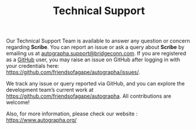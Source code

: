 ﻿---
id: p0-4-techncl-support
title: Technical Support
sidebar_label: Technical Support
---

Our Technical Support Team is available to answer any question or concern regarding **Scribe**. You can report an issue or ask a query about **Scribe** by emailing us at [autographa.support@bridgeconn.com](mailto:autographa.support@bridgeconn.com). If you are registered as a [GitHub](https://github.com/) user, you may raise an issue on GitHub after logging in with your credentials here: https://github.com/friendsofagape/autographa/issues/. 

We track any issue or query reported via GitHub, and you can explore the development team’s current work at https://github.com/friendsofagape/autographa. All contributions are welcome!

Also, for more information, please check our website : https://www.autographa.org/ 










